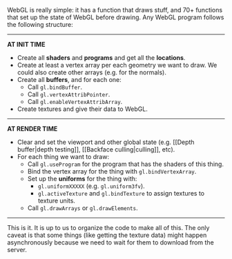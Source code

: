 
WebGL is really simple: it has a function that draws stuff, and 70+ functions that set up the state of WebGL before drawing. Any WebGL program follows the following structure:

___

**AT INIT TIME**

- Create all **shaders** and **programs** and get all the **locations**.
- Create at least a vertex array per each geometry we want to draw. We could also create other arrays (e.g. for the normals).
- Create all **buffers**, and for each one:
	- Call `gl.bindBuffer`.
	- Call `gl.vertexAttribPointer`.
	- Call `gl.enableVertexAttribArray`.
- Create textures and give their data to WebGL.

___

**AT RENDER TIME**

- Clear and set the viewport and other global state (e.g. [[Depth buffer|depth testing]], [[Backface culling|culling]], etc).
- For each thing we want to draw:
	- Call `gl.useProgram` for the program that has the shaders of this thing.
	- Bind the vertex array for the thing with `gl.bindVertexArray`.
	- Set up the **uniforms** for the thing with:
		- `gl.uniformXXXXX` (e.g. `gl.uniform3fv`).
		- `gl.activeTexture` and `gl.bindTexture` to assign textures to texture units.
	- Call `gl.drawArrays` or `gl.drawElements`.

___

This is it. It is up to us to organize the code to make all of this. The only caveat is that some things (like getting the texture data) might happen asynchronously because we need to wait for them to download from the server.

